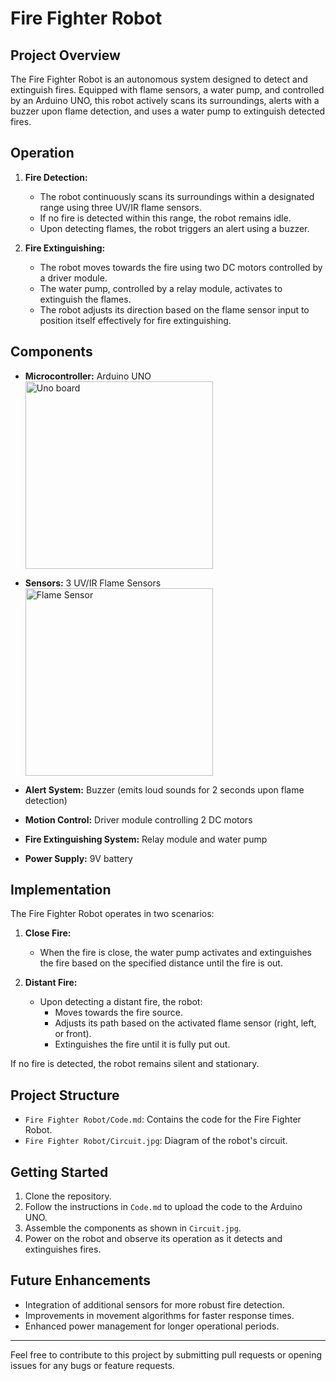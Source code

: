 # Fire Fighter Robot

## Project Overview
The Fire Fighter Robot is an autonomous system designed to detect and extinguish fires. Equipped with flame sensors, a water pump, and controlled by an Arduino UNO, this robot actively scans its surroundings, alerts with a buzzer upon flame detection, and uses a water pump to extinguish detected fires.

## Operation
1. **Fire Detection:**
   - The robot continuously scans its surroundings within a designated range using three UV/IR flame sensors.
   - If no fire is detected within this range, the robot remains idle.
   - Upon detecting flames, the robot triggers an alert using a buzzer.

2. **Fire Extinguishing:**
   - The robot moves towards the fire using two DC motors controlled by a driver module.
   - The water pump, controlled by a relay module, activates to extinguish the flames.
   - The robot adjusts its direction based on the flame sensor input to position itself effectively for fire extinguishing.

## Components
- **Microcontroller:** Arduino UNO
   <img src="https://github.com/user-attachments/assets/0f978b45-c56f-42ee-8d84-8fc0377f4104" alt="Uno board" width="300">
- **Sensors:** 3 UV/IR Flame Sensors
   <img src="https://github.com/user-attachments/assets/6f42e4c7-3944-4311-8976-d311eccb3cfd" alt="Flame Sensor" width="300">

- **Alert System:** Buzzer (emits loud sounds for 2 seconds upon flame detection)
- **Motion Control:** Driver module controlling 2 DC motors
- **Fire Extinguishing System:** Relay module and water pump
- **Power Supply:** 9V battery

## Implementation
The Fire Fighter Robot operates in two scenarios:
1. **Close Fire:**
   - When the fire is close, the water pump activates and extinguishes the fire based on the specified distance until the fire is out.

2. **Distant Fire:**
   - Upon detecting a distant fire, the robot:
     - Moves towards the fire source.
     - Adjusts its path based on the activated flame sensor (right, left, or front).
     - Extinguishes the fire until it is fully put out.

If no fire is detected, the robot remains silent and stationary.

## Project Structure
- `Fire Fighter Robot/Code.md`: Contains the code for the Fire Fighter Robot.
- `Fire Fighter Robot/Circuit.jpg`: Diagram of the robot's circuit.

## Getting Started
1. Clone the repository.
2. Follow the instructions in `Code.md` to upload the code to the Arduino UNO.
3. Assemble the components as shown in `Circuit.jpg`.
4. Power on the robot and observe its operation as it detects and extinguishes fires.

## Future Enhancements
- Integration of additional sensors for more robust fire detection.
- Improvements in movement algorithms for faster response times.
- Enhanced power management for longer operational periods.

---

Feel free to contribute to this project by submitting pull requests or opening issues for any bugs or feature requests.
